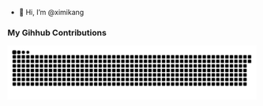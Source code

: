 - 👋 Hi, I’m @ximikang

### My Gihhub Contributions
![](https://raw.githubusercontent.com/ximikang/ximikang/main/assets/github-contribution-grid-snake.svg)              
